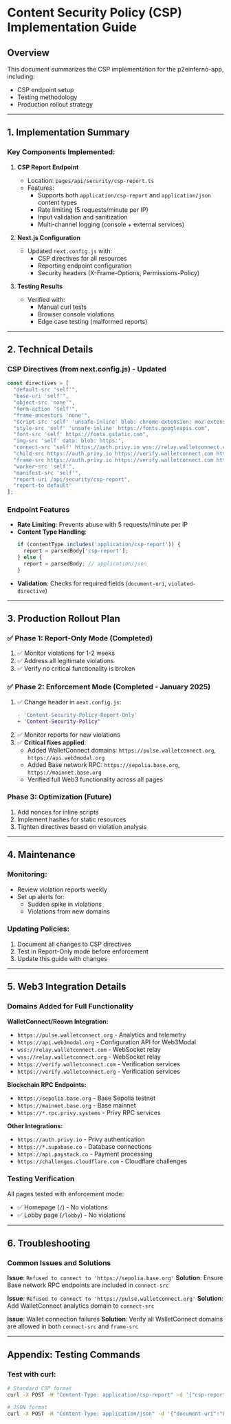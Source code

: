 # Content Security Policy (CSP) Implementation Guide

## Overview
This document summarizes the CSP implementation for the p2einferno-app, including:
- CSP endpoint setup
- Testing methodology
- Production rollout strategy

---

## 1. Implementation Summary

### Key Components Implemented:
1. **CSP Report Endpoint**
   - Location: `pages/api/security/csp-report.ts`
   - Features:
     - Supports both `application/csp-report` and `application/json` content types
     - Rate limiting (5 requests/minute per IP)
     - Input validation and sanitization
     - Multi-channel logging (console + external services)

2. **Next.js Configuration**
   - Updated `next.config.js` with:
     - CSP directives for all resources
     - Reporting endpoint configuration
     - Security headers (X-Frame-Options, Permissions-Policy)

3. **Testing Results**
   - Verified with:
     - Manual curl tests
     - Browser console violations
     - Edge case testing (malformed reports)

---

## 2. Technical Details

### CSP Directives (from next.config.js) - Updated
```javascript
const directives = [
  "default-src 'self'",
  "base-uri 'self'",
  "object-src 'none'",
  "form-action 'self'",
  "frame-ancestors 'none'",
  "script-src 'self' 'unsafe-inline' blob: chrome-extension: moz-extension: safari-extension: https://challenges.cloudflare.com https://js.paystack.co",
  "style-src 'self' 'unsafe-inline' https://fonts.googleapis.com",
  "font-src 'self' https://fonts.gstatic.com",
  "img-src 'self' data: blob: https:",
  "connect-src 'self' https://auth.privy.io wss://relay.walletconnect.com wss://relay.walletconnect.org wss://www.walletlink.org https://*.rpc.privy.systems https://explorer-api.walletconnect.com https://*.supabase.co https://api.paystack.co https://pulse.walletconnect.org https://api.web3modal.org https://sepolia.base.org https://mainnet.base.org https://*.alchemy.com https://*.g.alchemy.com wss://*.alchemy.com wss://*.g.alchemy.com https://*.infura.io wss://*.infura.io",
  "child-src https://auth.privy.io https://verify.walletconnect.com https://verify.walletconnect.org",
  "frame-src https://auth.privy.io https://verify.walletconnect.com https://verify.walletconnect.org https://challenges.cloudflare.com https://checkout.paystack.com https://js.paystack.co https://*.paystack.com",
  "worker-src 'self'",
  "manifest-src 'self'",
  "report-uri /api/security/csp-report",
  "report-to default"
];
```

### Endpoint Features
- **Rate Limiting**: Prevents abuse with 5 requests/minute per IP
- **Content Type Handling**:
  ```typescript
  if (contentType.includes('application/csp-report')) {
    report = parsedBody['csp-report'];
  } else {
    report = parsedBody; // application/json
  }
  ```
- **Validation**: Checks for required fields (`document-uri`, `violated-directive`)

---

## 3. Production Rollout Plan

### ✅ Phase 1: Report-Only Mode (Completed)
1. ✅ Monitor violations for 1-2 weeks
2. ✅ Address all legitimate violations
3. ✅ Verify no critical functionality is broken

### ✅ Phase 2: Enforcement Mode (Completed - January 2025)
1. ✅ Change header in `next.config.js`:
   ```diff
   - 'Content-Security-Policy-Report-Only'
   + 'Content-Security-Policy'
   ```
2. ✅ Monitor reports for new violations
3. ✅ **Critical fixes applied**:
   - Added WalletConnect domains: `https://pulse.walletconnect.org`, `https://api.web3modal.org`
   - Added Base network RPC: `https://sepolia.base.org`, `https://mainnet.base.org`
   - Verified full Web3 functionality across all pages

### Phase 3: Optimization (Future)
1. Add nonces for inline scripts
2. Implement hashes for static resources
3. Tighten directives based on violation analysis

---

## 4. Maintenance

### Monitoring:
- Review violation reports weekly
- Set up alerts for:
  - Sudden spike in violations
  - Violations from new domains

### Updating Policies:
1. Document all changes to CSP directives
2. Test in Report-Only mode before enforcement
3. Update this guide with changes

---

## 5. Web3 Integration Details

### Domains Added for Full Functionality
**WalletConnect/Reown Integration:**
- `https://pulse.walletconnect.org` - Analytics and telemetry
- `https://api.web3modal.org` - Configuration API for Web3Modal
- `wss://relay.walletconnect.com` - WebSocket relay
- `wss://relay.walletconnect.org` - WebSocket relay
- `https://verify.walletconnect.com` - Verification services
- `https://verify.walletconnect.org` - Verification services

**Blockchain RPC Endpoints:**
- `https://sepolia.base.org` - Base Sepolia testnet
- `https://mainnet.base.org` - Base mainnet
- `https://*.rpc.privy.systems` - Privy RPC services

**Other Integrations:**
- `https://auth.privy.io` - Privy authentication
- `https://*.supabase.co` - Database connections
- `https://api.paystack.co` - Payment processing
- `https://challenges.cloudflare.com` - Cloudflare challenges

### Testing Verification
All pages tested with enforcement mode:
- ✅ Homepage (`/`) - No violations
- ✅ Lobby page (`/lobby`) - No violations  

---

## 6. Troubleshooting

### Common Issues and Solutions

**Issue**: `Refused to connect to 'https://sepolia.base.org'`
**Solution**: Ensure Base network RPC endpoints are included in `connect-src`

**Issue**: `Refused to connect to 'https://pulse.walletconnect.org'`
**Solution**: Add WalletConnect analytics domain to `connect-src`

**Issue**: Wallet connection failures
**Solution**: Verify all WalletConnect domains are allowed in both `connect-src` and `frame-src`

---

## Appendix: Testing Commands

### Test with curl:
```bash
# Standard CSP format
curl -X POST -H "Content-Type: application/csp-report" -d '{"csp-report":{"document-uri":"https://example.com","violated-directive":"script-src-elem"}}' http://localhost:3000/api/security/csp-report

# JSON format
curl -X POST -H "Content-Type: application/json" -d '{"document-uri":"https://example.com","violated-directive":"style-src"}' http://localhost:3000/api/security/csp-report
```

